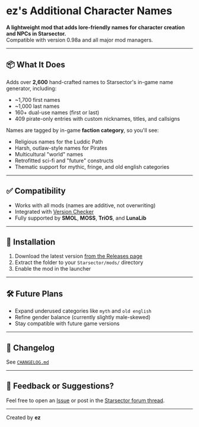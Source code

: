 # ez's Additional Character Names

**A lightweight mod that adds lore-friendly names for character creation and NPCs in Starsector.**  
Compatible with version 0.98a and all major mod managers.

---

## 📦 What It Does

Adds over **2,600** hand-crafted names to Starsector's in-game name generator, including:

- ~1,700 first names  
- ~1,000 last names  
- 160+ dual-use names (first or last)  
- 409 pirate-only entries with custom nicknames, titles, and callsigns

Names are tagged by in-game **faction category**, so you'll see:

- Religious names for the Luddic Path  
- Harsh, outlaw-style names for Pirates  
- Multicultural "world" names  
- Retrofitted sci-fi and "future" constructs  
- Thematic support for mythic, fringe, and old english categories

---

## ✅ Compatibility

- Works with all mods (names are additive, not overwriting)  
- Integrated with [Version Checker](https://fractalsoftworks.com/forum/index.php?topic=8181.0)  
- Fully supported by **SMOL**, **MOSS**, **TriOS**, and **LunaLib**

---

## 🔧 Installation

1. Download the latest version [from the Releases page](https://github.com/frolic9359/ez_additional_names/releases)
2. Extract the folder to your `Starsector/mods/` directory
3. Enable the mod in the launcher

---

## 🛠 Future Plans

- Expand underused categories like `myth` and `old english`  
- Refine gender balance (currently slightly male-skewed)  
- Stay compatible with future game versions  

---

## 📜 Changelog

See [`CHANGELOG.md`](CHANGELOG.md)

---

## 💬 Feedback or Suggestions?

Feel free to open an [Issue](https://github.com/frolic9359/ez_additional_names/issues) or post in the [Starsector forum thread](https://fractalsoftworks.com/forum/index.php?topic=24824.0).

---

Created by **ez**
